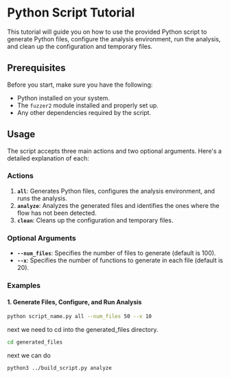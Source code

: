 # Python Script Tutorial

This tutorial will guide you on how to use the provided Python script to generate Python files, configure the analysis environment, run the analysis, and clean up the configuration and temporary files.

## Prerequisites

Before you start, make sure you have the following:

- Python installed on your system.
- The `fuzzer2` module installed and properly set up.
- Any other dependencies required by the script.

## Usage

The script accepts three main actions and two optional arguments. Here's a detailed explanation of each:

### Actions

1. **`all`**: Generates Python files, configures the analysis environment, and runs the analysis.
2. **`analyze`**: Analyzes the generated files and identifies the ones where the flow has not been detected.
3. **`clean`**: Cleans up the configuration and temporary files.

### Optional Arguments

- **`--num_files`**: Specifies the number of files to generate (default is 100).
- **`--x`**: Specifies the number of functions to generate in each file (default is 20).

### Examples

#### 1. Generate Files, Configure, and Run Analysis

```bash
python script_name.py all --num_files 50 --x 10
```
next we need to cd into the generated_files directory. 



```bash
cd generated_files
```

next we can do 

```bash
python3 ../build_script.py analyze
```


